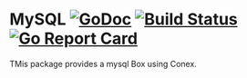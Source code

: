 # MySQL [![GoDoc](https://img.shields.io/badge/godoc-reference-blue.svg?style=flat-square)](https://godoc.org/github.com/conex/mysql)  [![Build Status](https://travis-ci.org/conex/mysql.svg?branch=master)](https://travis-ci.org/conex/mysql) [![Go Report Card](https://goreportcard.com/badge/github.com/conex/mysql)](https://goreportcard.com/report/github.com/conex/mysql)

TMis package provides a mysql Box using Conex.

